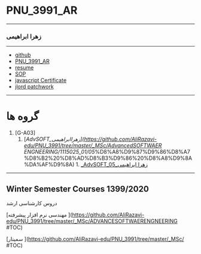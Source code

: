 # PNU_3991_AR
---------	---------
### زهرا ابراهیمی
 	 
---	---
- [github](https://github.com/ebrahimiz)	
- [PNU_3991_AR](https://github.com/ebrahimiz/PNU_3991_AR)	
- [resume](https://ebrahimiz.github.io)
- [SOP](https://github.com/ebrahimiz/SOP) 	
- [javascript Certificate](https://github.com/ebrahimiz/PNU_3991_AR/blob/main/JSceritificate.pdf)	
- [jlord patchwork](https://github.com/ebrahimiz/PNU_3991_AR/blob/main/patchwork.jpg)
  	  
------------------	------------------
#  گروه ها
1. [G-A03]	
    1. [_AdvSOFT_زهراابراهیمی](https://github.com/AliRazavi-edu/PNU_3991/tree/master/_MSc/AdvancedSOFTWAER ENGNEERING/1115025_01/05_%D8%A8%D9%87%D9%86%D8%A7%D8%B2%20%D8%AD%D8%B3%D9%86%20%D8%A8%D9%8A%DA%AF%D9%8A)    	    1. [_AdvSOFT_05_زهرا ابراهیمی ](https://github.com/AliRazavi-edu/PNU_3991/tree/master/_MSc/ADVANCESOFTWAERENGNEERING/1115025_01/05_%D8%A8%D9%87%D9%86%D8%A7%D8%B2%20%D8%AD%D8%B3%D9%86%20%D8%A8%D9%8A%DA%AF%D9%8A)    
      
------------------	------------------
## Winter Semester Courses 1399/2020	

 
 دروس کارشناسی ارشد
 
[مهندسی نرم افزار پیشرفته ](https://github.com/AliRazavi-edu/PNU_3991/tree/master/_MSc/ADVANCESOFTWAERENGNEERING #TOC)

[سمینار ](https://github.com/AliRazavi-edu/PNU_3991/tree/master/_MSc/   #TOC)
